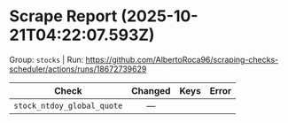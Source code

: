 # Scrape Report (2025-10-21T04:22:07.593Z)

Group: `stocks`  |  Run: https://github.com/AlbertoRoca96/scraping-checks-scheduler/actions/runs/18672739629

| Check | Changed | Keys | Error |
|---|:---:|:--|:--|
| `stock_ntdoy_global_quote` | — |  |  |
